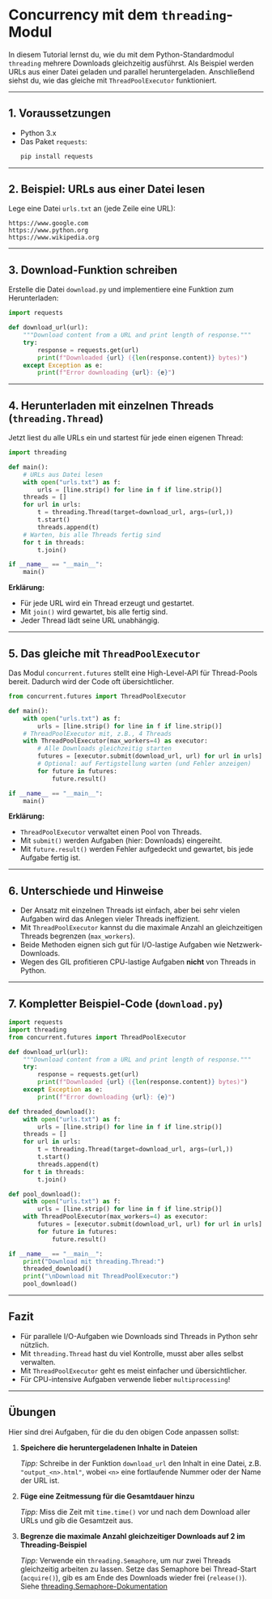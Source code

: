 # Concurrency mit dem `threading`-Modul

In diesem Tutorial lernst du, wie du mit dem Python-Standardmodul `threading` mehrere
Downloads gleichzeitig ausführst. Als Beispiel werden URLs aus einer Datei geladen
und parallel heruntergeladen. Anschließend siehst du, wie das gleiche mit
`ThreadPoolExecutor` funktioniert.

---

## 1. Voraussetzungen

- Python 3.x
- Das Paket `requests`:
  ```sh
  pip install requests
  ```

---

## 2. Beispiel: URLs aus einer Datei lesen

Lege eine Datei `urls.txt` an (jede Zeile eine URL):

```
https://www.google.com
https://www.python.org
https://www.wikipedia.org
```

---

## 3. Download-Funktion schreiben

Erstelle die Datei `download.py` und implementiere eine Funktion zum Herunterladen:

```python filename=download_url.py
import requests

def download_url(url):
    """Download content from a URL and print length of response."""
    try:
        response = requests.get(url)
        print(f"Downloaded {url} ({len(response.content)} bytes)")
    except Exception as e:
        print(f"Error downloading {url}: {e}")
```

---

## 4. Herunterladen mit einzelnen Threads (`threading.Thread`)

Jetzt liest du alle URLs ein und startest für jede einen eigenen Thread:

```python filename=threading_main.py
import threading

def main():
    # URLs aus Datei lesen
    with open("urls.txt") as f:
        urls = [line.strip() for line in f if line.strip()]
    threads = []
    for url in urls:
        t = threading.Thread(target=download_url, args=(url,))
        t.start()
        threads.append(t)
    # Warten, bis alle Threads fertig sind
    for t in threads:
        t.join()

if __name__ == "__main__":
    main()
```

**Erklärung:**
- Für jede URL wird ein Thread erzeugt und gestartet.
- Mit `join()` wird gewartet, bis alle fertig sind.
- Jeder Thread lädt seine URL unabhängig.

---

## 5. Das gleiche mit `ThreadPoolExecutor`

Das Modul `concurrent.futures` stellt eine High-Level-API für Thread-Pools bereit.
Dadurch wird der Code oft übersichtlicher.

```python filename=threadpool_main.py
from concurrent.futures import ThreadPoolExecutor

def main():
    with open("urls.txt") as f:
        urls = [line.strip() for line in f if line.strip()]
    # ThreadPoolExecutor mit, z.B., 4 Threads
    with ThreadPoolExecutor(max_workers=4) as executor:
        # Alle Downloads gleichzeitig starten
        futures = [executor.submit(download_url, url) for url in urls]
        # Optional: auf Fertigstellung warten (und Fehler anzeigen)
        for future in futures:
            future.result()

if __name__ == "__main__":
    main()
```

**Erklärung:**
- `ThreadPoolExecutor` verwaltet einen Pool von Threads.
- Mit `submit()` werden Aufgaben (hier: Downloads) eingereiht.
- Mit `future.result()` werden Fehler aufgedeckt und gewartet, bis jede Aufgabe fertig ist.

---

## 6. Unterschiede und Hinweise

- Der Ansatz mit einzelnen Threads ist einfach, aber bei sehr vielen Aufgaben wird das
  Anlegen vieler Threads ineffizient.
- Mit `ThreadPoolExecutor` kannst du die maximale Anzahl an gleichzeitigen Threads begrenzen
  (`max_workers`).
- Beide Methoden eignen sich gut für I/O-lastige Aufgaben wie Netzwerk-Downloads.
- Wegen des GIL profitieren CPU-lastige Aufgaben **nicht** von Threads in Python.

---

## 7. Kompletter Beispiel-Code (`download.py`)

```python filename=download.py
import requests
import threading
from concurrent.futures import ThreadPoolExecutor

def download_url(url):
    """Download content from a URL and print length of response."""
    try:
        response = requests.get(url)
        print(f"Downloaded {url} ({len(response.content)} bytes)")
    except Exception as e:
        print(f"Error downloading {url}: {e}")

def threaded_download():
    with open("urls.txt") as f:
        urls = [line.strip() for line in f if line.strip()]
    threads = []
    for url in urls:
        t = threading.Thread(target=download_url, args=(url,))
        t.start()
        threads.append(t)
    for t in threads:
        t.join()

def pool_download():
    with open("urls.txt") as f:
        urls = [line.strip() for line in f if line.strip()]
    with ThreadPoolExecutor(max_workers=4) as executor:
        futures = [executor.submit(download_url, url) for url in urls]
        for future in futures:
            future.result()

if __name__ == "__main__":
    print("Download mit threading.Thread:")
    threaded_download()
    print("\nDownload mit ThreadPoolExecutor:")
    pool_download()
```

---

## Fazit

- Für parallele I/O-Aufgaben wie Downloads sind Threads in Python sehr nützlich.
- Mit `threading.Thread` hast du viel Kontrolle, musst aber alles selbst verwalten.
- Mit `ThreadPoolExecutor` geht es meist einfacher und übersichtlicher.
- Für CPU-intensive Aufgaben verwende lieber `multiprocessing`!

---

## Übungen

Hier sind drei Aufgaben, für die du den obigen Code anpassen sollst:

1. **Speichere die heruntergeladenen Inhalte in Dateien**
   
   *Tipp:* Schreibe in der Funktion `download_url` den Inhalt in eine Datei,
   z.B. `"output_<n>.html"`, wobei `<n>` eine fortlaufende Nummer oder der Name der URL ist.

2. **Füge eine Zeitmessung für die Gesamtdauer hinzu**
   
   *Tipp:* Miss die Zeit mit `time.time()` vor und nach dem Download aller URLs
   und gib die Gesamtzeit aus.

3. **Begrenze die maximale Anzahl gleichzeitiger Downloads auf 2 im Threading-Beispiel**
   
   *Tipp:* Verwende ein `threading.Semaphore`, um nur zwei Threads gleichzeitig arbeiten zu lassen.
   Setze das Semaphore bei Thread-Start (`acquire()`), gib es am Ende des Downloads wieder frei
   (`release()`).
   Siehe [threading.Semaphore-Dokumentation](https://docs.python.org/3/library/threading.html#threading.Semaphore)